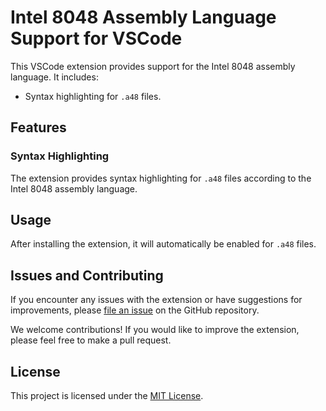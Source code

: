 # Intel 8048 Assembly Language Support for VSCode

This VSCode extension provides support for the Intel 8048 assembly language. It includes:

- Syntax highlighting for `.a48` files.

## Features

### Syntax Highlighting

The extension provides syntax highlighting for `.a48` files according to the Intel 8048 assembly language.

## Usage

After installing the extension, it will automatically be enabled for `.a48` files.

## Issues and Contributing

If you encounter any issues with the extension or have suggestions for improvements, please [file an issue](https://github.com/mblum6180/intel-8048-assembly/issues) on the GitHub repository.

We welcome contributions! If you would like to improve the extension, please feel free to make a pull request.

## License

This project is licensed under the [MIT License](LICENSE.md).
